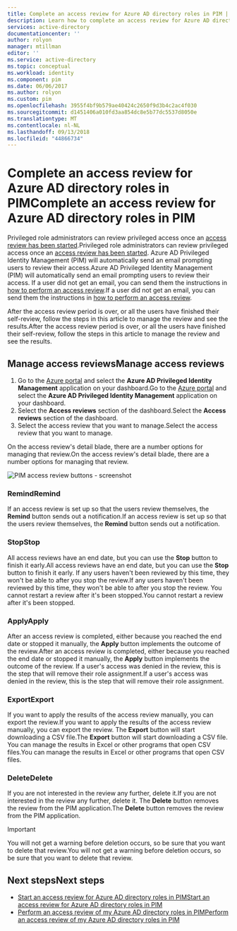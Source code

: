 ```yaml
---
title: Complete an access review for Azure AD directory roles in PIM | Microsoft Docs
description: Learn how to complete an access review for Azure AD directory roles in Azure AD Privileged Identity Management (PIM) and view the results
services: active-directory
documentationcenter: ''
author: rolyon
manager: mtillman
editor: ''
ms.service: active-directory
ms.topic: conceptual
ms.workload: identity
ms.component: pim
ms.date: 06/06/2017
ms.author: rolyon
ms.custom: pim
ms.openlocfilehash: 3955f4bf9b579ae40424c2650f9d3b4c2ac4f030
ms.sourcegitcommit: d1451406a010fd3aa854dc8e5b77dc5537d8050e
ms.translationtype: MT
ms.contentlocale: nl-NL
ms.lasthandoff: 09/13/2018
ms.locfileid: "44866734"
---
```

# <a name="complete-an-access-review-for-azure-ad-directory-roles-in-pim"></a><span data-ttu-id="a0f04-103">Complete an access review for Azure AD directory roles in PIM</span><span class="sxs-lookup"><span data-stu-id="a0f04-103">Complete an access review for Azure AD directory roles in PIM</span></span>
<span data-ttu-id="a0f04-104">Privileged role administrators can review privileged access once an [access review has been started](pim-how-to-start-security-review.md).</span><span class="sxs-lookup"><span data-stu-id="a0f04-104">Privileged role administrators can review privileged access once an [access review has been started](pim-how-to-start-security-review.md).</span></span> <span data-ttu-id="a0f04-105">Azure AD Privileged Identity Management (PIM) will automatically send an email prompting users to review their access.</span><span class="sxs-lookup"><span data-stu-id="a0f04-105">Azure AD Privileged Identity Management (PIM) will automatically send an email prompting users to review their access.</span></span> <span data-ttu-id="a0f04-106">If a user did not get an email, you can send them the instructions in [how to perform an access review](pim-how-to-perform-security-review.md).</span><span class="sxs-lookup"><span data-stu-id="a0f04-106">If a user did not get an email, you can send them the instructions in [how to perform an access review](pim-how-to-perform-security-review.md).</span></span>

<span data-ttu-id="a0f04-107">After the access review period is over, or all the users have finished their self-review, follow the steps in this article to manage the review and see the results.</span><span class="sxs-lookup"><span data-stu-id="a0f04-107">After the access review period is over, or all the users have finished their self-review, follow the steps in this article to manage the review and see the results.</span></span>

## <a name="manage-access-reviews"></a><span data-ttu-id="a0f04-108">Manage access reviews</span><span class="sxs-lookup"><span data-stu-id="a0f04-108">Manage access reviews</span></span>
1. <span data-ttu-id="a0f04-109">Go to the [Azure portal](https://portal.azure.com/) and select the **Azure AD Privileged Identity Management** application on your dashboard.</span><span class="sxs-lookup"><span data-stu-id="a0f04-109">Go to the [Azure portal](https://portal.azure.com/) and select the **Azure AD Privileged Identity Management** application on your dashboard.</span></span>
2. <span data-ttu-id="a0f04-110">Select the **Access reviews** section of the dashboard.</span><span class="sxs-lookup"><span data-stu-id="a0f04-110">Select the **Access reviews** section of the dashboard.</span></span>
3. <span data-ttu-id="a0f04-111">Select the access review that you want to manage.</span><span class="sxs-lookup"><span data-stu-id="a0f04-111">Select the access review that you want to manage.</span></span>

<span data-ttu-id="a0f04-112">On the access review's detail blade, there are a number options for managing that review.</span><span class="sxs-lookup"><span data-stu-id="a0f04-112">On the access review's detail blade, there are a number options for managing that review.</span></span>

![PIM access review buttons - screenshot](./media/pim-how-to-complete-review/PIM_review_buttons.png)

### <a name="remind"></a><span data-ttu-id="a0f04-114">Remind</span><span class="sxs-lookup"><span data-stu-id="a0f04-114">Remind</span></span>
<span data-ttu-id="a0f04-115">If an access review is set up so that the users review themselves, the **Remind** button sends out a notification.</span><span class="sxs-lookup"><span data-stu-id="a0f04-115">If an access review is set up so that the users review themselves, the **Remind** button sends out a notification.</span></span> 

### <a name="stop"></a><span data-ttu-id="a0f04-116">Stop</span><span class="sxs-lookup"><span data-stu-id="a0f04-116">Stop</span></span>
<span data-ttu-id="a0f04-117">All access reviews have an end date, but you can use the **Stop** button to finish it early.</span><span class="sxs-lookup"><span data-stu-id="a0f04-117">All access reviews have an end date, but you can use the **Stop** button to finish it early.</span></span> <span data-ttu-id="a0f04-118">If any users haven't been reviewed by this time, they won't be able to after you stop the review.</span><span class="sxs-lookup"><span data-stu-id="a0f04-118">If any users haven't been reviewed by this time, they won't be able to after you stop the review.</span></span> <span data-ttu-id="a0f04-119">You cannot restart a review after it's been stopped.</span><span class="sxs-lookup"><span data-stu-id="a0f04-119">You cannot restart a review after it's been stopped.</span></span>

### <a name="apply"></a><span data-ttu-id="a0f04-120">Apply</span><span class="sxs-lookup"><span data-stu-id="a0f04-120">Apply</span></span>
<span data-ttu-id="a0f04-121">After an access review is completed, either because you reached the end date or stopped it manually, the **Apply** button implements the outcome of the review.</span><span class="sxs-lookup"><span data-stu-id="a0f04-121">After an access review is completed, either because you reached the end date or stopped it manually, the **Apply** button implements the outcome of the review.</span></span> <span data-ttu-id="a0f04-122">If a user's access was denied in the review, this is the step that will remove their role assignment.</span><span class="sxs-lookup"><span data-stu-id="a0f04-122">If a user's access was denied in the review, this is the step that will remove their role assignment.</span></span>  

### <a name="export"></a><span data-ttu-id="a0f04-123">Export</span><span class="sxs-lookup"><span data-stu-id="a0f04-123">Export</span></span>
<span data-ttu-id="a0f04-124">If you want to apply the results of the access review manually, you can export the review.</span><span class="sxs-lookup"><span data-stu-id="a0f04-124">If you want to apply the results of the access review manually, you can export the review.</span></span> <span data-ttu-id="a0f04-125">The **Export** button will start downloading a CSV file.</span><span class="sxs-lookup"><span data-stu-id="a0f04-125">The **Export** button will start downloading a CSV file.</span></span> <span data-ttu-id="a0f04-126">You can manage the results in Excel or other programs that open CSV files.</span><span class="sxs-lookup"><span data-stu-id="a0f04-126">You can manage the results in Excel or other programs that open CSV files.</span></span>

### <a name="delete"></a><span data-ttu-id="a0f04-127">Delete</span><span class="sxs-lookup"><span data-stu-id="a0f04-127">Delete</span></span>
<span data-ttu-id="a0f04-128">If you are not interested in the review any further, delete it.</span><span class="sxs-lookup"><span data-stu-id="a0f04-128">If you are not interested in the review any further, delete it.</span></span> <span data-ttu-id="a0f04-129">The **Delete** button removes the review from the PIM application.</span><span class="sxs-lookup"><span data-stu-id="a0f04-129">The **Delete** button removes the review from the PIM application.</span></span>

> [!IMPORTANT]
> <span data-ttu-id="a0f04-130">You will not get a warning before deletion occurs, so be sure that you want to delete that review.</span><span class="sxs-lookup"><span data-stu-id="a0f04-130">You will not get a warning before deletion occurs, so be sure that you want to delete that review.</span></span> 

## <a name="next-steps"></a><span data-ttu-id="a0f04-131">Next steps</span><span class="sxs-lookup"><span data-stu-id="a0f04-131">Next steps</span></span>

- [<span data-ttu-id="a0f04-132">Start an access review for Azure AD directory roles in PIM</span><span class="sxs-lookup"><span data-stu-id="a0f04-132">Start an access review for Azure AD directory roles in PIM</span></span>](pim-how-to-start-security-review.md)
- [<span data-ttu-id="a0f04-133">Perform an access review of my Azure AD directory roles in PIM</span><span class="sxs-lookup"><span data-stu-id="a0f04-133">Perform an access review of my Azure AD directory roles in PIM</span></span>](pim-how-to-perform-security-review.md)
